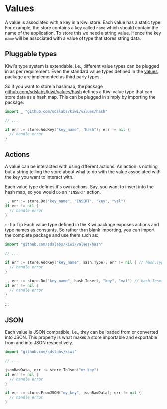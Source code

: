 # Values

A value is associated with a key in a Kiwi store. Each value has a static
type. For example, the store contains a key called `name` which should
contain the name of the application. To store this we need a string value.
Hence the key `name` will be associated with a value of type that stores
string data.

## Pluggable types

Kiwi's type system is extendable, i.e., different value types can be plugged
in as per requirement. Even the standard value types defined in the
[values](https://github.com/sdslabs/kiwi/values) package are implemented as
third party types.

So if you want to store a hashmap, the package
[github.com/sdslabs/kiwi/values/hash](https://pkg.go.dev/github.com/sdslabs/kiwi/values/hash)
defines a Kiwi value type that can store data as a hash map. This can be plugged
in simply by importing the package:

```go
import _ "github.com/sdslabs/kiwi/values/hash"

// ...

if err := store.AddKey("key_name", "hash"); err != nil {
  // handle error
}
```

## Actions

A value can be interacted with using different actions. An action is nothing
but a string telling the store about what to do with the value associated
with the key you want to interact with.

Each value type defines it's own actions. Say, you want to insert into the
hash map, so you would `Do` an `"INSERT"` action.

```go
_, err := store.Do("key_name", "INSERT", "key", "val")
if err != nil {
  // handle error
}
```

::: tip Tip
Each value type defined in the Kiwi package exposes actions and type names as
constants. So rather than blank importing, you can import the complete package
and use them such as:

```go
import "github.com/sdslabs/kiwi/values/hash"

// ...

if err := store.AddKey("key_name", hash.Type); err != nil { // hash.Type = "hash"
  // handle error
}

_, err := store.Do("key_name", hash.Insert, "key", "val") // hash.Insert = "INSERT"
if err != nil {
  // handle error
}
```
:::

## JSON

Each value is JSON compatible, i.e., they can be loaded from or converted
into JSON. This property is what makes a store importable and exportable
from and into JSON respectively.

```go
import "github.com/sdslabs/kiwi"

// ...

jsonRawData, err := store.ToJson("my_key")
if err != nil {
  // handle error
}

if err := store.FromJSON("my_key", jsonRawData); err != nil {
  // handle error
}
```
